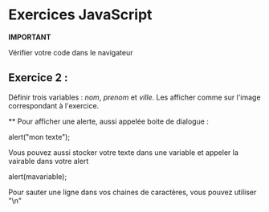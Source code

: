# Exercices JavaScript

**IMPORTANT**

Vérifier votre code dans le navigateur

## Exercice 2 :

Définir trois variables : *nom*, *prenom* et *ville*. Les afficher comme sur l'image correspondant à l'exercice.





** Pour afficher une alerte, aussi appelée boite de dialogue : 

alert("mon texte");

Vous pouvez aussi stocker votre texte dans une variable et appeler la vairable dans votre alert

alert(mavariable); 

Pour sauter une ligne dans vos chaines de caractères, vous pouvez utiliser "\n"